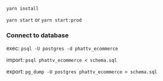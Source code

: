 `yarn install`

`yarn start` or `yarn start:prod`

### Connect to database

exec: `psql -U postgres -d phattv_ecommerce`

import: `psql phattv_ecommerce < schema.sql`

export: `pg_dump -U postgres phattv_ecommerce > schema.sql`
